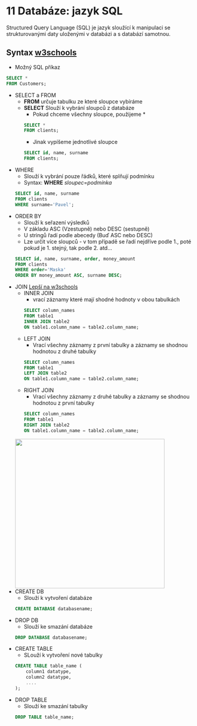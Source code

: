 # 11 Databáze: jazyk SQL
Structured Query Language (SQL) je jazyk sloužící k manipulaci se strukturovanými daty uloženými v databázi a s databází samotnou.

## Syntax [w3schools](https://www.w3schools.com/sql/)
- Možný SQL příkaz
```sql
SELECT * 
FROM Customers;
```

- SELECT a FROM
	- **FROM** určuje tabulku ze které sloupce vybíráme
	- **SELECT** Slouží k vybrání sloupců z databáze
		- Pokud chceme všechny sloupce, použijeme *
		```sql
		SELECT *
		FROM clients;
		```
		- Jinak vypíšeme jednotlivé sloupce
		```sql
		SELECT id, name, surname 
		FROM clients;
		```	
- WHERE
	- Slouží k vybrání pouze řádků, které splňují podmínku
	- Syntax: **WHERE** *sloupec*=*podmínka*
	```sql
	SELECT id, name, surname 
	FROM clients
	WHERE surname='Pavel';
	```		

<div style="page-break-after: always;"></div>

- ORDER BY
	- Slouží k seřazení výsledků
	- V základu ASC (Vzestupně) nebo DESC (sestupně)
	- U stringů řadí podle abecedy (Buď ASC nebo DESC)
	- Lze určit více sloupců - v tom případě se řadí nejdříve podle 1., poté pokud je 1. stejný, tak podle 2. atd...
	```sql
	SELECT id, name, surname, order, money_amount
	FROM clients
	WHERE order='Maska'
	ORDER BY money_amount ASC, surname DESC;
	```	
- JOIN [Lepší na w3schools](https://www.w3schools.com/sql/sql_join.asp)
	- INNER JOIN
		- vrací záznamy které mají shodné hodnoty v obou tabulkách
		```sql
		SELECT column_names
		FROM table1
		INNER JOIN table2
		ON table1.column_name = table2.column_name;
		```
	- LEFT JOIN
		- Vrací všechny záznamy z první tabulky a záznamy se shodnou hodnotou z druhé tabulky
		```sql
		SELECT column_names
		FROM table1
		LEFT JOIN table2
		ON table1.column_name = table2.column_name;
		```
	- RIGHT JOIN
		- Vrací všechny záznamy z druhé tabulky a záznamy se shodnou hodnotou z první tabulky
		```sql
		SELECT column_names
		FROM table1
		RIGHT JOIN table2
		ON table1.column_name = table2.column_name;
		```
	<img src="https://www.codeproject.com/KB/database/Visual_SQL_Joins/Visual_SQL_JOINS_orig.jpg" width="400">
- CREATE DB
	- Slouží k vytvoření databáze
	```sql
	CREATE DATABASE databasename;
	```
- DROP DB
	- Slouží ke smazání databáze
	```sql
	DROP DATABASE databasename;
	```
- CREATE TABLE
	- SLouží k vytvoření nové tabulky
	```sql
	CREATE TABLE table_name (
    	column1 datatype,
    	column2 datatype,
   		....
	);
	```
- DROP TABLE
	- Slouží ke smazání tabulky
	```sql
	DROP TABLE table_name;
	```